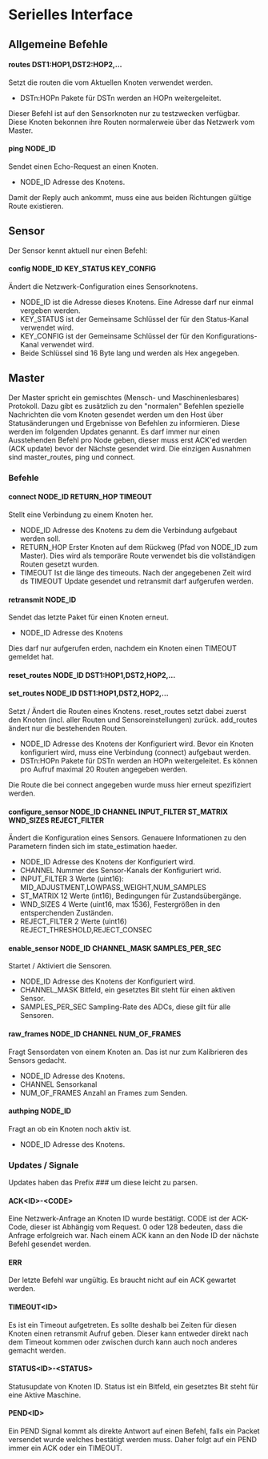 # Serielles Interface

## Allgemeine Befehle

#### routes DST1:HOP1,DST2:HOP2,...
Setzt die routen die vom Aktuellen Knoten verwendet werden.
* DSTn:HOPn Pakete für DSTn werden an HOPn weitergeleitet.

Dieser Befehl ist auf den Sensorknoten nur zu testzwecken verfügbar. Diese Knoten bekonnen ihre Routen normalerweie über das Netzwerk vom Master.

#### ping NODE\_ID
Sendet einen Echo-Request an einen Knoten.
* NODE\_ID Adresse des Knotens.

Damit der Reply auch ankommt, muss eine aus beiden Richtungen gültige Route existieren.


## Sensor
Der Sensor kennt aktuell nur einen Befehl:
#### config NODE\_ID KEY\_STATUS KEY\_CONFIG
Ändert die Netzwerk-Configuration eines Sensorknotens.
* NODE\_ID ist die Adresse dieses Knotens. Eine Adresse darf nur einmal vergeben werden.
* KEY\_STATUS ist der Gemeinsame Schlüssel der für den Status-Kanal verwendet wird.
* KEY\_CONFIG ist der Gemeinsame Schlüssel der für den Konfigurations-Kanal verwendet wird.
* Beide Schlüssel sind 16 Byte lang und werden als Hex angegeben.

## Master
Der Master spricht ein gemischtes (Mensch- und Maschinenlesbares) Protokoll.
Dazu gibt es zusätzlich zu den "normalen" Befehlen spezielle Nachrichten die vom Knoten gesendet werden um den Host über Statusänderungen und Ergebnisse von Befehlen zu informieren.
Diese werden im folgenden Updates genannt.
Es darf immer nur einen Ausstehenden Befehl pro Node geben, dieser muss erst ACK'ed werden (ACK update) bevor der Nächste gesendet wird.
Die einzigen Ausnahmen sind master\_routes, ping und connect.

### Befehle

#### connect NODE\_ID RETURN\_HOP TIMEOUT
Stellt eine Verbindung zu einem Knoten her.
* NODE\_ID Adresse des Knotens zu dem die Verbindung aufgebaut werden soll.
* RETURN\_HOP Erster Knoten auf dem Rückweg (Pfad von NODE\_ID zum Master). Dies wird als temporäre Route verwendet bis die vollständigen Routen gesetzt wurden.
* TIMEOUT Ist die länge des timeouts. Nach der angegebenen Zeit wird ds TIMEOUT Update gesendet und retransmit darf aufgerufen werden.

#### retransmit NODE\_ID
Sendet das letzte Paket für einen Knoten erneut.
* NODE\_ID Adresse des Knotens

Dies darf nur aufgerufen erden, nachdem ein Knoten einen TIMEOUT gemeldet hat.

#### reset\_routes NODE\_ID DST1:HOP1,DST2,HOP2,...
#### set\_routes NODE\_ID DST1:HOP1,DST2,HOP2,...
Setzt / Ändert die Routen eines Knotens. reset\_routes setzt dabei zuerst den Knoten (incl. aller Routen und Sensoreinstellungen) zurück. add\_routes ändert nur die bestehenden Routen.
* NODE\_ID Adresse des Knotens der Konfiguriert wird. Bevor ein Knoten konfiguriert wird, muss eine Verbindung (connect) aufgebaut werden.
* DSTn:HOPn Pakete für DSTn werden an HOPn weitergeleitet. Es können pro Aufruf maximal 20 Routen angegeben werden.

Die Route die bei connect angegeben wurde muss hier erneut spezifiziert werden.

#### configure\_sensor NODE\_ID CHANNEL INPUT\_FILTER ST\_MATRIX WND\_SIZES REJECT\_FILTER
Ändert die Konfiguration eines Sensors. Genauere Informationen zu den Parametern finden sich im state\_estimation haeder.
* NODE\_ID Adresse des Knotens der Konfiguriert wird.
* CHANNEL Nummer des Sensor-Kanals der Konfiguriert wrid.
* INPUT\_FILTER 3 Werte (uint16): MID\_ADJUSTMENT,LOWPASS\_WEIGHT,NUM\_SAMPLES
* ST\_MATRIX 12 Werte (int16), Bedingungen für Zustandsübergänge.
* WND\_SIZES 4 Werte (uint16, max 1536), Festergrößen in den entsperchenden Zuständen.
* REJECT\_FILTER 2 Werte (uint16) REJECT\_THRESHOLD,REJECT\_CONSEC

#### enable\_sensor NODE\_ID CHANNEL\_MASK SAMPLES\_PER\_SEC
Startet / Aktiviert die Sensoren.
* NODE\_ID Adresse des Knotens der Konfiguriert wird.
* CHANNEL\_MASK Bitfeld, ein gesetztes Bit steht für einen aktiven Sensor.
* SAMPLES\_PER\_SEC Sampling-Rate des ADCs, diese gilt für alle Sensoren.

#### raw\_frames NODE\_ID CHANNEL NUM\_OF\_FRAMES
Fragt Sensordaten von einem Knoten an. Das ist nur zum Kalibrieren des Sensors gedacht.
* NODE\_ID Adresse des Knotens.
* CHANNEL Sensorkanal
* NUM\_OF\_FRAMES Anzahl an Frames zum Senden.

#### authping NODE\_ID
Fragt an ob ein Knoten noch aktiv ist.
* NODE\_ID Adresse des Knotens.

### Updates / Signale
Updates haben das Prefix ### um diese leicht zu parsen.
#### ACK\<ID\>-\<CODE\>
Eine Netzwerk-Anfrage an Knoten ID wurde bestätigt. CODE ist der ACK-Code, dieser ist Abhängig vom Request. 0 oder 128 bedeuten, dass die Anfrage erfolgreich war.
Nach einem ACK kann an den Node ID der nächste Befehl gesendet werden.
#### ERR
Der letzte Befehl war ungültig. Es braucht nicht auf ein ACK gewartet werden.
#### TIMEOUT\<ID\>
Es ist ein Timeout aufgetreten. Es sollte deshalb bei Zeiten für diesen Knoten einen retransmit Aufruf geben. Dieser kann entweder direkt nach dem Timeout kommen oder zwischen durch kann auch noch anderes gemacht werden.
#### STATUS\<ID\>-\<STATUS\>
Statusupdate von Knoten ID. Status ist ein Bitfeld, ein gesetztes Bit steht für eine Aktive Maschine.
#### PEND\<ID\>
Ein PEND Signal kommt als direkte Antwort auf einen Befehl, falls ein Packet versendet wurde welches bestätigt werden muss. Daher folgt auf ein PEND immer ein ACK oder ein TIMEOUT.
